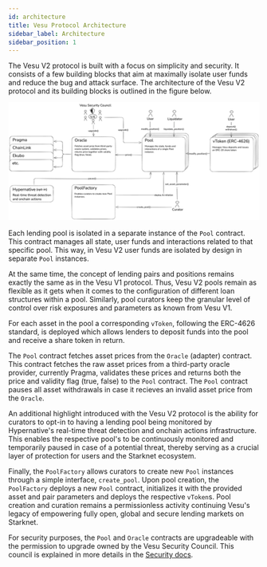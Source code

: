 ```yaml
---
id: architecture
title: Vesu Protocol Architecture
sidebar_label: Architecture
sidebar_position: 1
---
```


The Vesu V2 protocol is built with a focus on simplicity and security. It consists of a few building blocks that aim at maximally isolate user funds and reduce the bug and attack surface. The architecture of the Vesu V2 protocol and its building blocks is outlined in the figure below.

![Vesu Architecture](../images/vesu-v2-architecture.png)

Each lending pool is isolated in a separate instance of the `Pool` contract. This contract manages all state, user funds and interactions related to that specific pool. This way, in Vesu V2 user funds are isolated by design in separate `Pool` instances.

At the same time, the concept of lending pairs and positions remains exactly the same as in the Vesu V1 protocol. Thus, Vesu V2 pools remain as flexible as it gets when it comes to the configuration of different loan structures within a pool. Similarly, pool curators keep the granular level of control over risk exposures and parameters as known from Vesu V1.

For each asset in the pool a corresponding `vToken`, following the ERC-4626 standard, is deployed which allows lenders to deposit funds into the pool and receive a share token in return. 

The `Pool` contract fetches asset prices from the `Oracle` (adapter) contract. This contract fetches the raw asset prices from a third-party oracle provider, currently Pragma, validates these prices and returns both the price and validity flag (true, false) to the `Pool` contract. The `Pool` contract pauses all asset withdrawals in case it recieves an invalid asset price from the `Oracle`.

An additional highlight introduced with the Vesu V2 protocol is the ability for curators to opt-in to having a lending pool being monitored by Hypernative's real-time threat detection and onchain actions infrastructure. This enables the respective pool's to be continuously monitored and temporarily paused in case of a potential threat, thereby serving as a crucial layer of protection for users and the Starknet ecosystem. 

Finally, the `PoolFactory` allows curators to create new `Pool` instances through a simple interface, `create_pool`. Upon pool creation, the `PoolFactory` deploys a new `Pool` contract, initializes it with the provided asset and pair parameters and deploys the respective `vToken`s. Pool creation and curation remains a permissionless activity continuing Vesu's legacy of empowering fully open, global and secure lending markets on Starknet.

For security purposes, the `Pool` and `Oracle` contracts are upgradeable with the permission to upgrade owned by the Vesu Security Council. This council is explained in more details in the [Security docs](/docs/security/security-council.md).

